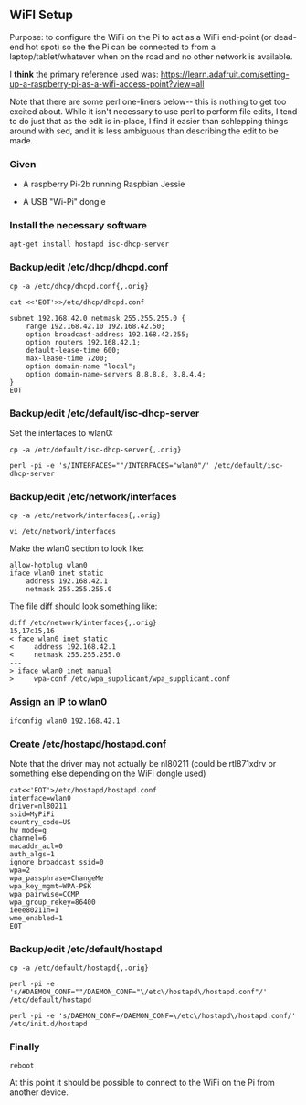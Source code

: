 ## WiFI Setup

Purpose: to configure the WiFi on the Pi to act as a WiFi end-point (or
dead-end hot spot) so the the Pi can be connected to from a
laptop/tablet/whatever when on the road and no other network is available.

I **think** the primary reference used was: https://learn.adafruit.com/setting-up-a-raspberry-pi-as-a-wifi-access-point?view=all

Note that there are some perl one-liners below-- this is nothing to get
too excited about. While it isn't necessary to use perl to perform file
edits, I tend to do just that as the edit is in-place, I find it easier
than schlepping things around with sed, and it is less ambiguous than
describing the edit to be made.

### Given

* A raspberry Pi-2b running Raspbian Jessie

* A USB "Wi-Pi" dongle

### Install the necessary software

```
apt-get install hostapd isc-dhcp-server
```

### Backup/edit /etc/dhcp/dhcpd.conf

```
cp -a /etc/dhcp/dhcpd.conf{,.orig}

cat <<'EOT'>>/etc/dhcp/dhcpd.conf

subnet 192.168.42.0 netmask 255.255.255.0 {
    range 192.168.42.10 192.168.42.50;
    option broadcast-address 192.168.42.255;
    option routers 192.168.42.1;
    default-lease-time 600;
    max-lease-time 7200;
    option domain-name "local";
    option domain-name-servers 8.8.8.8, 8.8.4.4;
}
EOT
```

### Backup/edit /etc/default/isc-dhcp-server

Set the interfaces to wlan0:

```
cp -a /etc/default/isc-dhcp-server{,.orig}

perl -pi -e 's/INTERFACES=""/INTERFACES="wlan0"/' /etc/default/isc-dhcp-server
```

### Backup/edit /etc/network/interfaces

```
cp -a /etc/network/interfaces{,.orig}

vi /etc/network/interfaces
```

Make the wlan0 section to look like:

```
allow-hotplug wlan0
iface wlan0 inet static
    address 192.168.42.1
    netmask 255.255.255.0
```

The file diff should look something like:

```
diff /etc/network/interfaces{,.orig}
15,17c15,16
< face wlan0 inet static
<     address 192.168.42.1
<     netmask 255.255.255.0
---
> iface wlan0 inet manual
>     wpa-conf /etc/wpa_supplicant/wpa_supplicant.conf
```

### Assign an IP to wlan0

```
ifconfig wlan0 192.168.42.1
```

### Create /etc/hostapd/hostapd.conf

Note that the driver may not actually be nl80211 (could be rtl871xdrv
or something else depending on the WiFi dongle used)

```
cat<<'EOT'>/etc/hostapd/hostapd.conf
interface=wlan0
driver=nl80211
ssid=MyPiFi
country_code=US
hw_mode=g
channel=6
macaddr_acl=0
auth_algs=1
ignore_broadcast_ssid=0
wpa=2
wpa_passphrase=ChangeMe
wpa_key_mgmt=WPA-PSK
wpa_pairwise=CCMP
wpa_group_rekey=86400
ieee80211n=1
wme_enabled=1
EOT
```

### Backup/edit /etc/default/hostapd

```
cp -a /etc/default/hostapd{,.orig}

perl -pi -e 's/#DAEMON_CONF=""/DAEMON_CONF="\/etc\/hostapd\/hostapd.conf"/' /etc/default/hostapd

perl -pi -e 's/DAEMON_CONF=/DAEMON_CONF=\/etc\/hostapd\/hostapd.conf/' /etc/init.d/hostapd
```

### Finally

```
reboot
```

At this point it should be possible to connect to the WiFi on the Pi from another device.
